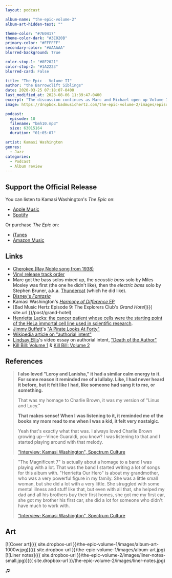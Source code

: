 ```yaml
---
layout: podcast

album-name: "the-epic-volume-2"
album-art-hidden-text: ""

theme-color: "#7E0417"
theme-color-dark: "#3E020B"
primary-color: "#FFFFFF"
secondary-color: "#AAAAAA"
blurred-background: True

color-stop-1: "#8F2021"
color-stop-2: "#1A2223"
blurred-card: False

title: "The Epic - Volume II"
author: "the Barrowclift Siblings"
date: 2020-03-25 07:18:07-0400
last_modified_at: 2023-08-06 11:39:47-0400
excerpt: "The discussion continues as Marc and Michael open up Volume II: “The Glorious Tale” from Kamasi Washington’s “The Epic”."
image: https://dropbox.badmusichertz.com/the-epic-volume-2/images/episode-art.jpg

podcast:
  episode: 10
  filename: "bmh10.mp3"
  size: 63015164
  duration: "01:05:07"

artist: Kamasi Washington
genres:
  - Jazz
categories:
  - Podcast
  - Album review
---
```


## Support the Official Release

You can listen to Kamasi Washington's *The Epic* on:

* [Apple Music](https://music.apple.com/us/album/the-epic/975610456)
* [Spotify](https://open.spotify.com/album/2j2q2ySuVk43eHB8wI5XQj)

Or purchase *The Epic* on:

* [iTunes](https://music.apple.com/us/album/the-epic/975610456)
* [Amazon Music](https://www.amazon.com/Epic-Kamasi-Washington/dp/B073JT28S3/ref=tmm_msc_swatch_0?_encoding=UTF8&qid=&sr=)

## Links

* [Cherokee (Ray Noble song from 1938)](https://en.wikipedia.org/wiki/Cherokee_(Ray_Noble_song))
* [Vinyl release track order](https://en.wikipedia.org/wiki/The_Epic_%28album%29#Track_listing)
* Marc got the bass solos mixed up, the *acoustic bass* solo by Miles Mosley was first (the one he didn't like), then the *electric bass* solo by Stephen Bruner, a.k.a. [Thundercat](https://ninjatune.net/artist/thundercat) (which he did like).
* [Disney's *Fantasia*](https://en.wikipedia.org/wiki/Fantasia_(1940_film))
* Kamasi Washington's [*Harmony of Difference* EP](https://music.apple.com/us/album/harmony-of-difference-ep/1263764280)
* [Bad Music Hertz Episode 9: The Explorers Club's *Grand Hotel*]({{ site.url }}/post/grand-hotel)
* [Henrietta Lacks: the cancer patient whose cells were the starting point of the HeLa immortal cell line used in scientific research](https://en.wikipedia.org/wiki/HeLa).
* [Jimmy Buffett](https://music.apple.com/us/artist/jimmy-buffett/61232)'s ["A Pirate Looks At Forty"](https://music.apple.com/us/album/a-1-a/1440767919)
* [Wikipedia article on "authorial intent"](https://en.wikipedia.org/wiki/Authorial_intent)
* [Lindsay Ellis](https://www.youtube.com/channel/UCG1h-Wqjtwz7uUANw6gazRw)'s video essay on authorial intent, ["Death of the Author"](https://www.youtube.com/watch?v=MGn9x4-Y_7A)
* [Kill Bill: Volume 1](https://en.wikipedia.org/wiki/Kill_Bill:_Volume_1) & [Kill Bill: Volume 2](https://en.wikipedia.org/wiki/Kill_Bill:_Volume_2)

## References

> **I also loved "Leroy and Lanisha," it had a similar calm energy to it. For some reason it reminded me of a lullaby. Like, I had never heard it before, but it felt like I had, like someone had sang it to me, or something.**
>
> That was my homage to Charlie Brown, it was my version of "Linus and Lucy."
>
> **That makes sense! When I was listening to it, it reminded me of the books my mom read to me when I was a kid, it felt very nostalgic.**
>
> Yeah that's exactly what that was. I always loved Charlie Brown growing up—Vince Guaraldi, you know? I was listening to that and I started playing around with that melody.
>
> ["Interview: Kamasi Washington", Spectrum Culture](https://spectrumculture.com/2015/06/23/interview-kamasi-washington/)

> "The Magnificent 7" is actually about a homage to a band I was playing with a lot. That was the band I started writing a lot of songs for this album with. "Henrietta Our Hero" is about my grandmother, who was a very powerful figure in my family. She was a little small woman, but she did a lot with a very little. She struggled with some mental illness and stuff like that, but even with all that, she helped my dad and all his brothers buy their first homes, she got me my first car, she got my brother his first car, she did a lot for someone who didn't have much to work with.
>
> ["Interview: Kamasi Washington", Spectrum Culture](https://spectrumculture.com/2015/06/23/interview-kamasi-washington/)

## Art

[![Cover art]({{ site.dropbox-url }}/the-epic-volume-1/images/album-art-1000w.jpg)]({{ site.dropbox-url }}/the-epic-volume-1/images/album-art.jpg)
[![Liner notes]({{ site.dropbox-url }}/the-epic-volume-2/images/liner-notes-small.jpg)]({{ site.dropbox-url }}/the-epic-volume-2/images/liner-notes.jpg)

♫︎